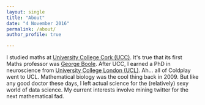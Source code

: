 ```yaml
---
layout: single
title: "About"
date: "4 November 2016"
permalink: /about/
author_profile: true

---
```


I studied maths at [University College Cork (UCC)](https://en.wikipedia.org/wiki/University_College_Cork). It's true that its first Maths professor was [George Boole](https://en.wikipedia.org/wiki/George_Boole). After UCC, 
I earned a PhD in neuroscience from [University College London (UCL)](https://en.wikipedia.org/wiki/University_College_London). Ah... all of Coldplay went to UCL. Mathematical biology was the cool thing back in 2009. But like 
any good doctor these days, I left actual science for the (relatively) sexy world of data science. My current interests involve mining twitter for the next mathematical fad.